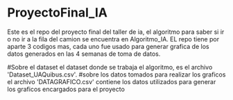 # ProyectoFinal_IA
Este es el repo del proyecto final del taller de ia, el algoritmo para saber si ir o no ir a la fila del 
camion se encuentra en Algoritmo_IA. EL repo tiene por aparte 3 codigos mas, cada uno fue usado para generar grafica
de los datos generados en las 4 semanas de toma de datos.

#Sobre el dataset
el dataset donde se trabaja el algoritmo, es el archivo 'Dataset_UAQuibus.csv'.
#sobre los datos tomados para realizar los graficos
el archivo 'DATAGRAFICO.csv' contiene los datos utilizados para generar los graficos encargados para el proyecto
